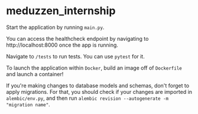 # meduzzen_internship

Start the application by running `main.py`.

You can access the healthcheck endpoint by navigating to http://localhost:8000 once the app is running.

Navigate to `/tests` to run tests. You can use `pytest` for it.

To launch the application within `Docker`, build an image off of `Dockerfile` and launch a container!

If you're making changes to database models and schemas, don't forget to apply migrations. For that, you should check if your changes are imported in `alembic/env.py`, and then run `alembic revision --autogenerate -m "migration name"`.
